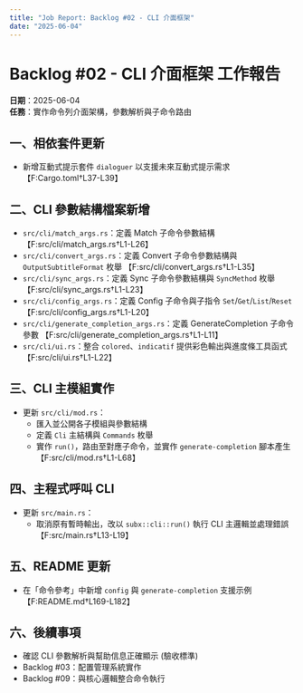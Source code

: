 ```yaml
---
title: "Job Report: Backlog #02 - CLI 介面框架"
date: "2025-06-04"
---
```


# Backlog #02 - CLI 介面框架 工作報告

**日期**：2025-06-04  
**任務**：實作命令列介面架構，參數解析與子命令路由

## 一、相依套件更新

- 新增互動式提示套件 `dialoguer` 以支援未來互動式提示需求
  【F:Cargo.toml†L37-L39】

## 二、CLI 參數結構檔案新增

- `src/cli/match_args.rs`：定義 Match 子命令參數結構
  【F:src/cli/match_args.rs†L1-L26】
- `src/cli/convert_args.rs`：定義 Convert 子命令參數結構與 `OutputSubtitleFormat` 枚舉
  【F:src/cli/convert_args.rs†L1-L35】
- `src/cli/sync_args.rs`：定義 Sync 子命令參數結構與 `SyncMethod` 枚舉
  【F:src/cli/sync_args.rs†L1-L23】
- `src/cli/config_args.rs`：定義 Config 子命令與子指令 `Set`/`Get`/`List`/`Reset`
  【F:src/cli/config_args.rs†L1-L20】
- `src/cli/generate_completion_args.rs`：定義 GenerateCompletion 子命令參數
  【F:src/cli/generate_completion_args.rs†L1-L11】
- `src/cli/ui.rs`：整合 `colored`、`indicatif` 提供彩色輸出與進度條工具函式
  【F:src/cli/ui.rs†L1-L22】

## 三、CLI 主模組實作

- 更新 `src/cli/mod.rs`：
  - 匯入並公開各子模組與參數結構
  - 定義 `Cli` 主結構與 `Commands` 枚舉
  - 實作 `run()`，路由至對應子命令，並實作 `generate-completion` 腳本產生
  【F:src/cli/mod.rs†L1-L68】

## 四、主程式呼叫 CLI

- 更新 `src/main.rs`：
  - 取消原有暫時輸出，改以 `subx::cli::run()` 執行 CLI 主邏輯並處理錯誤
  【F:src/main.rs†L13-L19】

## 五、README 更新

- 在「命令參考」中新增 `config` 與 `generate-completion` 支援示例
  【F:README.md†L169-L182】

## 六、後續事項

- 確認 CLI 參數解析與幫助信息正確顯示 (驗收標準)
- Backlog #03：配置管理系統實作
- Backlog #09：與核心邏輯整合命令執行
